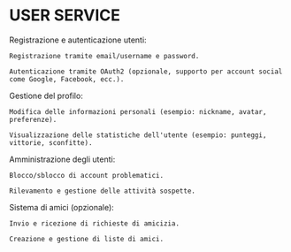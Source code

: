 # USER SERVICE
Registrazione e autenticazione utenti:

    Registrazione tramite email/username e password.

    Autenticazione tramite OAuth2 (opzionale, supporto per account social come Google, Facebook, ecc.).

Gestione del profilo:

    Modifica delle informazioni personali (esempio: nickname, avatar, preferenze).

    Visualizzazione delle statistiche dell'utente (esempio: punteggi, vittorie, sconfitte).

Amministrazione degli utenti:

    Blocco/sblocco di account problematici.

    Rilevamento e gestione delle attività sospette.

Sistema di amici (opzionale):

    Invio e ricezione di richieste di amicizia.

    Creazione e gestione di liste di amici.
